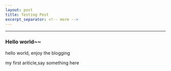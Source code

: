 ```yaml
---
layout: post
title: Testing Post
excerpt_separator: <!-- more -->
---
```


---

### Hello world~~

hello world, enjoy the blogging
<!-- more -->
<p>my first ariticle,say something here</p>
